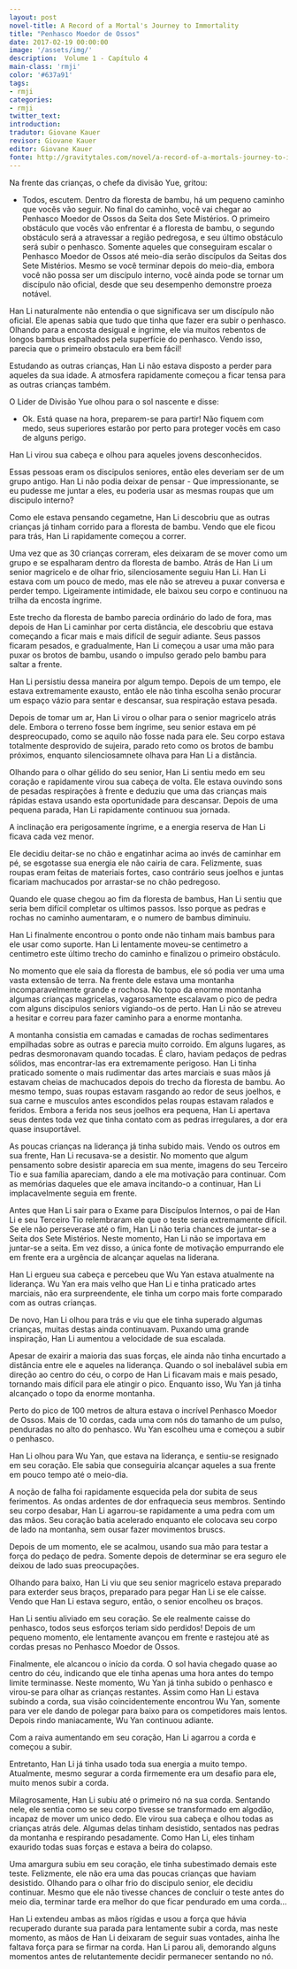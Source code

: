 ```yaml
---
layout: post
novel-title: A Record of a Mortal's Journey to Immortality
title: "Penhasco Moedor de Ossos"
date: 2017-02-19 00:00:00
image: '/assets/img/'
description:  Volume 1 - Capítulo 4
main-class: 'rmji'
color: '#637a91'
tags:
- rmji
categories:
- rmji
twitter_text:
introduction:
tradutor: Giovane Kauer
revisor: Giovane Kauer
editor: Giovane Kauer
fonte: http://gravitytales.com/novel/a-record-of-a-mortals-journey-to-immortality/rmji-chapter-4
---
```


Na frente das crianças, o chefe da divisão Yue, gritou:

- Todos, escutem. Dentro da floresta de bambu, há um pequeno caminho que vocês vão seguir. No final do caminho, você vai chegar ao Penhasco Moedor de Ossos da Seita dos Sete Mistérios. O primeiro obstáculo que vocês vão enfrentar é a floresta de bambu, o segundo obstáculo será a atravessar a região pedregosa, e seu último obstáculo será subir o penhasco. Somente aqueles que conseguiram escalar o Penhasco Moedor de Ossos até meio-dia serão discípulos da Seitas dos Sete Mistérios. Mesmo se você terminar depois do meio-dia, embora você não possa ser um discípulo interno, você ainda pode se tornar um discípulo não oficial, desde que seu desempenho demonstre proeza notável.

Han Li naturalmente não entendia o que significava ser um discípulo não oficial. Ele apenas sabia que tudo que tinha que fazer era subir o penhasco. Olhando para a encosta desigual e íngrime, ele via muitos rebentos de longos bambus espalhados pela superfície do penhasco. Vendo isso, parecia que o primeiro obstaculo era bem fácil!

Estudando as outras crianças, Han Li não estava disposto a perder para aqueles da sua idade. A atmosfera rapidamente começou a ficar tensa para as outras crianças também.

O Lider de Divisão Yue olhou para o sol nascente e disse:

- Ok. Está quase na hora, preparem-se para partir! Não fiquem com medo, seus superiores estarão por perto para proteger vocês em caso de alguns perigo.

Han Li virou sua cabeça e olhou para aqueles jovens desconhecidos.

Essas pessoas eram os discipulos seniores, então eles deveriam ser de um grupo antigo. Han Li não podia deixar de pensar - Que impressionante, se eu pudesse me juntar a eles, eu poderia usar as mesmas roupas que um discipulo interno?

Como ele estava pensando cegametne, Han Li descobriu que as outras crianças já tinham corrido para a floresta de bambu. Vendo que ele ficou para trás, Han Li rapidamente começou a correr.

Uma vez que as 30 crianças correram, eles deixaram de se mover como um grupo e se espalharam dentro da floresta de bambo. Atrás de Han Li um senior magricelo e de olhar frio, silenciosamente seguiu Han Li. Han Li estava com um pouco de medo, mas ele não se atreveu a puxar conversa e perder tempo. Ligeiramente intimidade, ele baixou seu corpo e continuou na trilha da encosta íngrime.

Este trecho da floresta de bambo parecia ordinário do lado de fora, mas depois de Han Li caminhar por certa distância, ele descobriu que estava começando a ficar mais e mais difícil de seguir adiante. Seus passos ficaram pesados, e gradualmente, Han Li começou a usar uma mão para puxar os brotos de bambu, usando o impulso gerado pelo bambu para saltar a frente.

Han Li persistiu dessa maneira por algum tempo. Depois de um tempo, ele estava extremamente exausto, então ele não tinha escolha senão procurar um espaço vázio para sentar e descansar, sua respiração estava pesada.

Depois de tomar um ar, Han Li virou o olhar para o senior magricelo atrás dele. Embora o terreno fosse bem íngrime, seu senior estava em pé despreocupado, como se aquilo não fosse nada para ele. Seu corpo estava totalmente desprovido de sujeira, parado reto como os brotos de bambu próximos, enquanto silenciosamnete olhava para Han Li a distância.

Olhando para o olhar gélido do seu senior, Han Li sentiu medo em seu coração e rapidamente virou sua cabeça de volta. Ele estava ouvindo sons de pesadas respirações à frente e deduziu que uma das crianças mais rápidas estava usando esta oportunidade para descansar. Depois de uma pequena parada, Han Li rapidamente continuou sua jornada.

A inclinação era perigosamente íngrime, e a energia reserva de Han Li ficava cada vez menor.

Ele decidiu deitar-se no chão e engatinhar acima ao invés de caminhar em pé, se esgotasse sua energia ele não cairia de cara. Felizmente, suas roupas eram feitas de materiais fortes, caso contrário seus joelhos e juntas ficariam machucados por arrastar-se no chão pedregoso.

Quando ele quase chegou ao fim da floresta de bambus, Han Li sentiu que seria bem difícil completar os ultimos passos. Isso porque as pedras e rochas no caminho aumentaram, e o numero de bambus diminuiu.

Han Li finalmente encontrou o ponto onde não tinham mais bambus para ele usar como suporte. Han Li lentamente moveu-se centimetro a centimetro este último trecho do caminho e finalizou o primeiro obstáculo.

No momento que ele saia da floresta de bambus, ele só podia ver uma uma vasta extensão de terra. Na frente dele estava uma montanha incomparavelmente grande e rochosa. No topo da enorme montanha algumas crianças magricelas, vagarosamente escalavam o pico de pedra com alguns discipulos seniors vigiando-os de perto. Han Li não se atreveu a hesitar e correu para fazer caminho para a enorme montanha.

A montanha consistia em camadas e camadas de rochas sedimentares empilhadas sobre as outras e parecia muito corroido. Em alguns lugares, as pedras desmoronavam quando tocadas. É claro, haviam pedaços de pedras sólidos, mas encontrar-las era extremamente perigoso. Han Li tinha praticado somente o mais rudimentar das artes marciais e suas mãos já estavam cheias de machucados depois do trecho da floresta de bambu. Ao mesmo tempo, suas roupas estavam rasgando ao redor de seus joelhos, e sua carne e musculos antes escondidos pelas roupas estavam ralados e feridos. Embora a ferida nos seus joelhos era pequena, Han Li apertava seus dentes toda vez que tinha contato com as pedras irregulares, a dor era quase insuportável.

As poucas crianças na liderança já tinha subido mais. Vendo os outros em sua frente, Han Li recusava-se a desistir. No momento que algum pensamento sobre desistir aparecia em sua mente, imagens do seu Terceiro Tio e sua família apareciam, dando a ele ma motivação para continuar. Com as memórias daqueles que ele amava incitando-o a continuar, Han Li implacavelmente seguia em frente.

Antes que Han Li sair para o Exame para Discípulos Internos, o pai de Han Li e seu Terceiro Tio relembraram ele que o teste seria extremamente difícil. Se ele não perseverase até o fim, Han Li não teria chances de juntar-se a Seita dos Sete Mistérios. Neste momento, Han Li não se importava em juntar-se a seita. Em vez disso, a única fonte de motivação empurrando ele em frente era a urgência de alcançar aquelas na liderana.

Han Li ergueu sua cabeça e percebeu que Wu Yan estava atualmente na liderança. Wu Yan era mais velho que Han Li e tinha praticado artes marciais, não era surpreendente, ele tinha um corpo mais forte comparado com as outras crianças.

De novo, Han Li olhou para trás e viu que ele tinha superado algumas crianças, muitas destas ainda continuavam. Puxando uma grande inspiração, Han Li aumentou a velocidade de sua escalada.

Apesar de exairir a maioria das suas forças, ele ainda não tinha encurtado a distância entre ele e aqueles na liderança. Quando o sol inebalável subia em direção ao centro do céu, o corpo de Han Li ficavam mais e mais pesado, tornando mais difícil para ele atingir o pico. Enquanto isso, Wu Yan já tinha alcançado o topo da enorme montanha.

Perto do pico de 100 metros de altura estava o incrível Penhasco Moedor de Ossos. Mais de 10 cordas, cada uma com nós do tamanho de um pulso, penduradas no alto do penhasco. Wu Yan escolheu uma e começou a subir o penhasco.

Han Li olhou para Wu Yan, que estava na liderança, e sentiu-se resignado em seu coração. Ele sabia que conseguiria alcançar aqueles a sua frente em pouco tempo até o meio-dia.

A noção de falha foi rapidamente esquecida pela dor subita de seus ferimentos. As ondas ardentes de dor enfraquecia seus membros. Sentindo seu corpo desabar, Han Li agarrou-se rapidamente a uma pedra com um das mãos. Seu coração batia acelerado enquanto ele colocava seu corpo de lado na montanha, sem ousar fazer movimentos bruscs.

Depois de um momento, ele se acalmou, usando sua mão para testar a força do pedaço de pedra. Somente depois de determinar se era seguro ele deixou de lado suas preocupações.

Olhando para baixo, Han Li viu que seu senior magricelo estava preparado para exterder seus braços, preparado para pegar Han Li se ele caísse. Vendo que Han Li estava seguro, então, o senior encolheu os braços.

Han Li sentiu aliviado em seu coração. Se ele realmente caisse do penhasco, todos seus esforços teriam sido perdidos! Depois de um pequeno momento, ele lentamente avançou em frente e rastejou até as cordas presas no Penhasco Moedor de Ossos.

Finalmente, ele alcancou o início da corda. O sol havia chegado quase ao centro do céu, indicando que ele tinha apenas uma hora antes do tempo limite terminasse. Neste momento, Wu Yan já tinha subido o penhasco e virou-se para olhar as crianças restantes. Assim como Han Li estava subindo a corda, sua visão coincidentemente encontrou Wu Yan, somente para ver ele dando de polegar para baixo para os competidores mais lentos. Depois rindo maniacamente, Wu Yan continuou adiante.

Com a raiva aumentando em seu coração, Han Li agarrou a corda e começou a subir.

Entretanto, Han Li já tinha usado toda sua energia a muito tempo. Atualmente, mesmo segurar a corda firmemente era um desafio para ele, muito menos subir a corda.

Milagrosamente, Han Li subiu até o primeiro nó na sua corda. Sentando nele, ele sentia como se seu corpo tivesse se transformado em algodão, incapaz de mover um unico dedo. Ele virou sua cabeça e olhou todas as crianças atrás dele. Algumas delas tinham desistido, sentados nas pedras da montanha e respirando pesadamente. Como Han Li, eles tinham exaurido todas suas forças e estava a beira do colapso.

Uma amargura subiu em seu coração, ele tinha subestimado demais este teste. Felizmente, ele não era uma das poucas crianças que haviam desistido. Olhando para o olhar frio do discipulo senior, ele decidiu continuar. Mesmo que ele não tivesse chances de concluir o teste antes do meio dia, terminar tarde era melhor do que ficar pendurado em uma corda...

Han Li extendeu ambas as mãos rígidas e usou a força que hávia recuperado durante sua parada para lentamente subir a corda, mas neste momento, as mãos de Han Li deixaram de seguir suas vontades, ainha lhe faltava força para se firmar na corda. Han Li parou ali, demorando alguns momentos antes de relutantemente decidir permanecer sentando no nó.